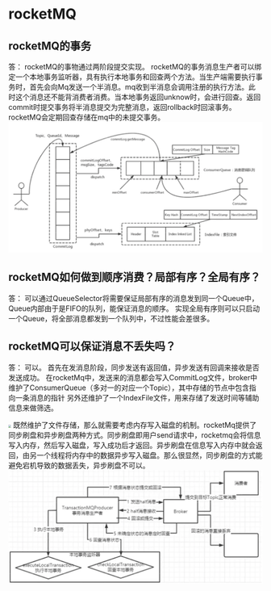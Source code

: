 # rocketMQ

## rocketMQ的事务

答：
	rocketMQ的事物通过两阶段提交实现。
	rocketMQ的事务消息生产者可以绑定一个本地事务监听器，具有执行本地事务和回查两个方法。当生产端需要执行事务时，首先会向Mq发送一个半消息。mq收到半消息会调用注册的执行方法。此时这个消息还不能背消费者消费。当本地事务返回unknow时，会进行回查。返回commit时提交事务将半消息提交为完整消息，返回rollback时回滚事务。
	rocketMQ会定期回查存储在mq中的未提交事务。
<img src="../../../resource/3.middleware/5.rocketmq/1.png" style="zoom:50%;" />

## rocketMQ如何做到顺序消费？局部有序？全局有序？

答：
	可以通过QueueSelector将需要保证局部有序的消息发到同一个Queue中，Queue内部由于是FIFO的队列，能保证消息的顺序。
	实现全局有序则可以只启动一个Queue，将全部消息都发到一个队列中，不过性能会差很多。

## rocketMQ可以保证消息不丢失吗？

答：
	可以。
	首先在发消息阶段，同步发送有返回值，异步发送有回调来接收是否发送成功。
	在rocketMq中，发送来的消息都会写入CommitLog文件，broker中维护了ConsumerQueue（多对一的对应一个Topic），其中存储的节点中包含指向一条消息的指针
	另外还维护了一个IndexFile文件，用来存储了发送时间等辅助信息来做筛选。

<img src="/Users/benjamin/code/benjamin_knowledge_base/resource/3.middleware/5.rocketmq/2.png" style="zoom: 33%;" />
	既然维护了文件存储，那么就需要考虑内存写入磁盘的机制。rocketMq提供了同步刷盘和异步刷盘两种方式。同步刷盘即用户send请求中，rocketmq会将信息写入内存，然后写入磁盘，写入成功后才返回。异步刷盘在信息写入内存中就会返回，由另一个线程将内存中的数据异步写入磁盘。那么很显然，同步刷盘的方式能避免宕机导致的数据丢失，异步刷盘不可以。
<img src="../../../resource/3.middleware/5.rocketmq/3.png" style="zoom:50%;" />

